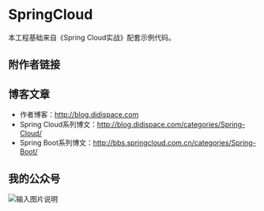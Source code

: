 # SpringCloud

本工程基础来自《Spring Cloud实战》配套示例代码。


## 附作者链接

## 博客文章

- 作者博客：http://blog.didispace.com
- Spring Cloud系列博文：http://blog.didispace.com/categories/Spring-Cloud/
- Spring Boot系列博文：http://bbs.springcloud.com.cn/categories/Spring-Boot/

## 我的公众号

![输入图片说明](http://git.oschina.net/uploads/images/2017/0105/082219_0315cece_437188.jpeg "在这里输入图片标题")


